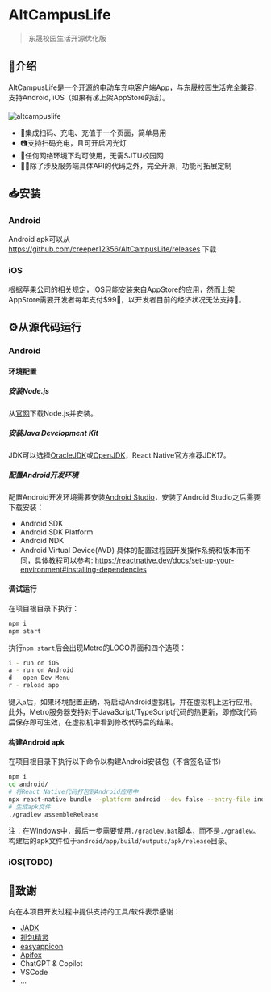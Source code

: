 # AltCampusLife 
> 东晟校园生活开源优化版

## 📝介绍
AltCampusLife是一个开源的电动车充电客户端App，与东晟校园生活完全兼容，支持Android, iOS（如果有💰上架AppStore的话）。

![altcampuslife](https://github.com/user-attachments/assets/e73f16d8-121c-4a3f-8c86-881eefa9469b)
- 🤗集成扫码、充电、充值于一个页面，简单易用
- 📷支持扫码充电，且可开启闪光灯
- 🛜任何网络环境下均可使用，无需SJTU校园网
- 👨‍💻除了涉及服务端具体API的代码之外，完全开源，功能可拓展定制


## 📥安装
### Android
Android apk可以从 https://github.com/creeper12356/AltCampusLife/releases 下载
### iOS
根据苹果公司的相关规定，iOS只能安装来自AppStore的应用，然而上架AppStore需要开发者每年支付$99🤑，以开发者目前的经济状况无法支持🥺。
## ⚙从源代码运行
### Android
#### 环境配置
##### 安装Node.js
从[官网](https://nodejs.org/en/download/package-manager)下载Node.js并安装。
##### 安装Java Development Kit
JDK可以选择[OracleJDK](https://www.oracle.com/in/java/technologies/downloads/)或[OpenJDK](https://openjdk.org/)，React Native官方推荐JDK17。
##### 配置Android开发环境
配置Android开发环境需要安装[Android Studio](https://developer.android.com/studio)，安装了Android Studio之后需要下载安装：
- Android SDK
- Android SDK Platform
- Android NDK
- Android Virtual Device(AVD)
具体的配置过程因开发操作系统和版本而不同，具体教程可以参考: https://reactnative.dev/docs/set-up-your-environment#installing-dependencies

#### 调试运行
在项目根目录下执行：
```sh
npm i
npm start
```
执行`npm start`后会出现Metro的LOGO界面和四个选项：
```sh
i - run on iOS
a - run on Android
d - open Dev Menu
r - reload app
```
键入`a`后，如果环境配置正确，将启动Android虚拟机，并在虚拟机上运行应用。此外，Metro服务器支持对于JavaScript/TypeScript代码的热更新，即修改代码后保存即可生效，在虚拟机中看到修改代码后的结果。

#### 构建Android apk 
在项目根目录下执行以下命令以构建Android安装包（不含签名证书）
```sh
npm i
cd android/
# 将React Native代码打包到Android应用中
npx react-native bundle --platform android --dev false --entry-file index.js --bundle-output android/app/src/main/assets/index.android.bundle --assets-dest android/app/src/main/res
# 生成apk文件
./gradlew assembleRelease 
```
注：在Windows中，最后一步需要使用`./gradlew.bat`脚本，而不是`./gradlew`。
构建后的apk文件位于`android/app/build/outputs/apk/release`目录。

### iOS(TODO)


## 🎉致谢
向在本项目开发过程中提供支持的工具/软件表示感谢：
- [JADX](https://github.com/skylot/jadx)
- [抓包精灵](https://github.com/huolizhuminh/NetWorkPacketCapture)
- [easyappicon](https://easyappicon.com/)
- [Apifox](https://apifox.com/)
- ChatGPT & Copilot
- VSCode
- ...
